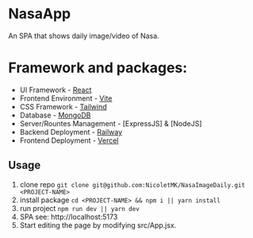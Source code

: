 # NasaApp

An SPA that shows daily image/video of Nasa.

# Framework and packages:

- UI Framework - [React](https://reactjs.org/)
- Frontend Environment - [Vite](https://vitejs.dev)
- CSS Framework - [Tailwind](https://tailwindcss.com)
- Database - [MongoDB](https://www.mongodb.com)
- Server/Rountes Management - [ExpressJS] & [NodeJS]
- Backend Deployment - [Railway](https://railway.app)
- Frontend Deployment - [Vercel](https://vercel.com)

## Usage

1. clone repo `git clone git@github.com:NicoletMK/NasaImageDaily.git <PROJECT-NAME>`
2. install package `cd <PROJECT-NAME> && npm i || yarn install`
3. run project `npm run dev || yarn dev`
4. SPA see: http://localhost:5173 
5. Start editing the page by modifying src/App.jsx.



